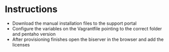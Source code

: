 # Instructions

* Download the manual installation files to the support portal
* Configure the variables on the Vagrantfile pointing to the correct folder and pentaho version
* After provisioning finishes open the biserver in the browser and add the licenses
